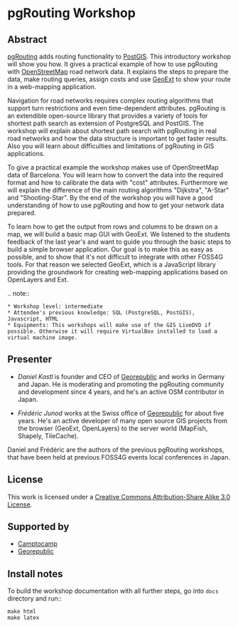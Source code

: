 # pgRouting Workshop

## Abstract

[pgRouting](http://pgrouting.org) adds routing functionality to [PostGIS](http://postgis.net). This introductory workshop will show you how. It gives a practical example of how to use pgRouting with [OpenStreetMap](http://www.openstreetmap.org>) road network data. It explains the steps to prepare the data, make routing queries, assign costs and use [GeoExt](http://www.geoext.org>) to show your route in a web-mapping application.

Navigation for road networks requires complex routing algorithms that support turn restrictions and even time-dependent attributes. pgRouting is an extendible open-source library that provides a variety of tools for shortest path search as extension of PostgreSQL and PostGIS. The workshop will explain about shortest path search with pgRouting in real road networks and how the data structure is important to get faster results. Also you will learn about difficulties and limitations of pgRouting in GIS applications.

To give a practical example the workshop makes use of OpenStreetMap data of Barcelona. You will learn how to convert the data into the required format and how to calibrate the data with "cost" attributes. Furthermore we will explain the difference of the main routing algorithms "Dijkstra", "A-Star" and "Shooting-Star". By the end of the workshop you will have a good understanding of how to use pgRouting and how to get your network data prepared.

To learn how to get the output from rows and columns to be drawn on a map, we will build a basic map GUI with GeoExt. We listened to the students feedback of the last year's and want to guide you through the basic steps to build a simple browser application. Our goal is to make this as easy as possible, and to show that it's not difficult to integrate with other FOSS4G tools. For that reason we selected GeoExt, which is a JavaScript library providing the groundwork for creating web-mapping applications based on OpenLayers and Ext.

.. note::

	* Workshop level: intermediate
	* Attendee's previous knowledge: SQL (PostgreSQL, PostGIS), Javascript, HTML
	* Equipments: This workshops will make use of the GIS LiveDVD if possible. Otherwise it will require VirtualBox installed to load a virtual machine image.


## Presenter

* *Daniel Kastl* is founder and CEO of [Georepublic](http://georepublic.de) and works in Germany and Japan. He is moderating and promoting the pgRouting community and development since 4 years, and he's an active OSM contributor in Japan.

* *Frédéric Junod* works at the Swiss office of [Georepublic](http://georepublic.de) for about five years. He's an active developer of many open source GIS projects from the browser (GeoExt, OpenLayers) to the server world (MapFish, Shapely, TileCache).

Daniel and Frédéric are the authors of the previous pgRouting workshops, that have been held at previous FOSS4G events local conferences in Japan.


## License

This work is licensed under a [Creative Commons Attribution-Share Alike 3.0 License](http://creativecommons.org/licenses/by-sa/3.0/).


## Supported by

* [Camptocamp](http://www.camptocamp.com)
* [Georepublic](http://georepublic.de)


## Install notes

To build the workshop documentation with all further steps, go into `docs` directory and run::

```
make html
make latex
```
